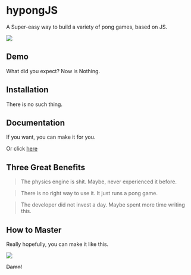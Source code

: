 # hypongJS
A Super-easy way to build a variety of pong games, based on JS.
<p><img src="https://github.com/leejg1313/hypongJS/blob/master/screenshots/hypongJS.gif" /></p>

## Demo
What did you expect? Now is Nothing.

## Installation
There is no such thing.

## Documentation
If you want, you can make it for you.

Or click [here](https://github.com/leejg1313/hypongJS/tree/master/documentations)

## Three Great Benefits
> The physics engine is shit. Maybe, never experienced it before.

> There is no right way to use it. It just runs a pong game.

> The developer did not invest a day. Maybe spent more time writing this.

## How to Master
Really hopefully, you can make it like this.
<p><img src="https://github.com/leejg1313/hypongJS/blob/master/screenshots/hypongJS-Weird.gif" /></p>
<p><del>Damn!</del></p>
